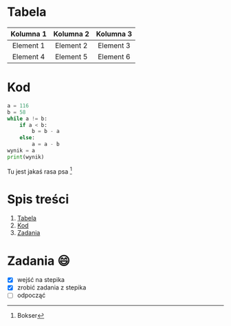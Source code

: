 # Tabela 

|Kolumna 1|Kolumna 2|Kolumna 3|
|:---:|:---:|:---:|
|Element 1|Element 2|Element 3|
|Element 4|Element 5|Element 6|

# Kod  

```py
a = 116
b = 58
while a != b:
    if a < b:
        b = b - a
    else:
        a = a - b
wynik = a
print(wynik)
```

Tu jest jakaś rasa psa [^1]

# Spis treści
 1. [Tabela](#Tabela)
 2. [Kod](#Kod)
 3. [Zadania](#Zadania)

# Zadania :smile: 
- [X] wejść na stepika
- [X] zrobić zadania z stepika
- [ ] odpocząć

[^1]:Bokser
